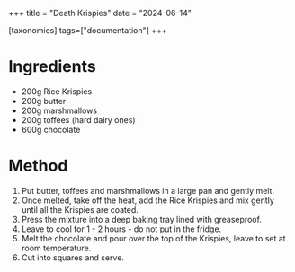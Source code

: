 +++
title = "Death Krispies"
date = "2024-06-14"

[taxonomies]
tags=["documentation"]
+++

# Ingredients

- 200g Rice Krispies
- 200g butter
- 200g marshmallows
- 200g toffees (hard dairy ones)
- 600g chocolate

# Method

1. Put butter, toffees and marshmallows in a large pan and gently melt.
2. Once melted, take off the heat, add the Rice Krispies and mix gently until all the Krispies are coated.
3. Press the mixture into a deep baking tray lined with greaseproof.
4. Leave to cool for 1 - 2 hours - do not put in the fridge.
5. Melt the chocolate and pour over the top of the Krispies, leave to set at room temperature.
6. Cut into squares and serve.

